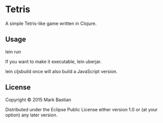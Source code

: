 # Tetris

A simple Tetris-like game written in Clojure.

## Usage

lein run

If you want to make it executable, lein uberjar.

lein cljsbuild once will also build a JavaScript version.

## License

Copyright © 2015 Mark Bastian

Distributed under the Eclipse Public License either version 1.0 or (at
your option) any later version.
